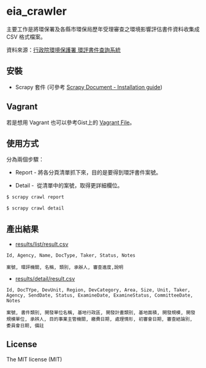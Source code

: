 # eia_crawler

主要工作是將環保署及各縣市環保局歷年受理審查之環境影響評估書件資料收集成 CSV 格式檔案。

資料來源：[行政院環境保護署 環評書件查詢系統](http://eiareport.epa.gov.tw/EIAWEB/Main.aspx?func=00)

## 安裝

+  Scrapy 套件 (可參考 [Scrapy Document - Installation guide](http://doc.scrapy.org/en/latest/intro/install.html))

## Vagrant

若是想用 Vagrant 也可以參考Gist上的 [Vagrant File](https://gist.github.com/dz1984/11130582)。

## 使用方式

分為兩個步驟：
+ Report -  將各分頁清單抓下來，目的是要得到環評書件案號。

+ Detail -  從清單中的案號，取得更詳細欄位。

``` bash
$ scrapy crawl report

$ scrapy crawl detail
```

## 產出結果

+ [results/list/result.csv](results/list/result.csv)

``` csv
Id, Agency, Name, DocType, Taker, Status, Notes

案號, 環評機關, 名稱, 類別, 承辦人, 審查進度,說明
```

+ [results/detail/result.csv](results/detail/result.csv)

``` csv
Id, DocTYpe, DevUnit, Region, DevCategory, Area, Size, Unit, Taker, Agency, SendDate, Status, ExamineDate, ExamineStatus, CommitteeDate, Notes

案號, 書件類別, 開發單位名稱, 基地行政區, 開發計畫類別, 基地面積, 開發規模, 開發規模單位, 承辨人, 目的事業主管機關, 繳費日期, 處理情形, 初審會日期, 審查結論別, 委員會日期, 備註
```

## License 

The MIT license (MIT)

